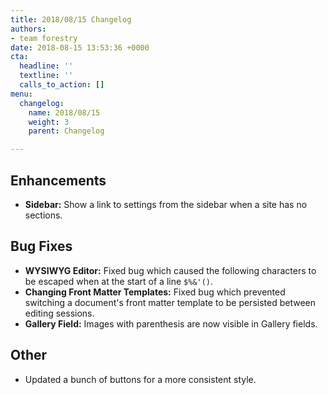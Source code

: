 ```yaml
---
title: 2018/08/15 Changelog
authors:
- team forestry
date: 2018-08-15 13:53:36 +0000
cta:
  headline: ''
  textline: ''
  calls_to_action: []
menu:
  changelog:
    name: 2018/08/15
    weight: 3
    parent: Changelog

---
```

## Enhancements

* **Sidebar:** Show a link to settings from the sidebar when a site has no sections.

## Bug Fixes

* **WYSIWYG Editor:** Fixed bug which caused the following characters to be escaped when at the start of a line `$%&'()`.
* **Changing Front Matter Templates:** Fixed bug which prevented switching a document's front matter template to be persisted between editing sessions.
* **Gallery Field:** Images with parenthesis are now visible in Gallery fields.

## Other

* Updated a bunch of buttons for a more consistent style.